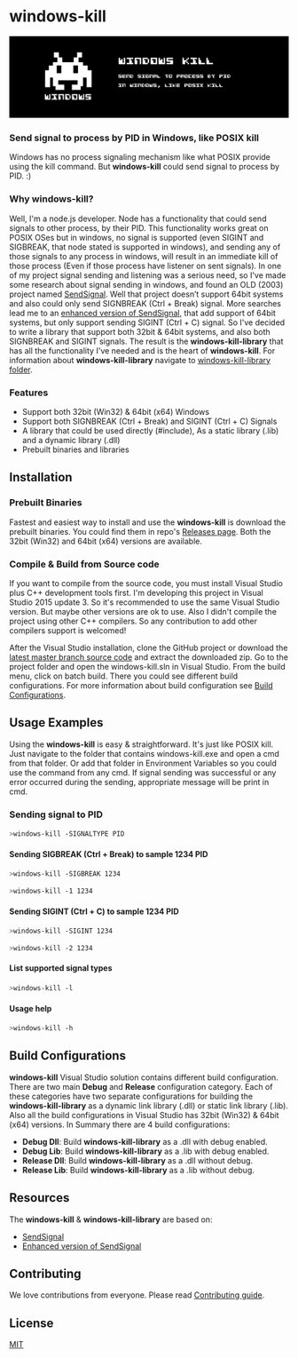# windows-kill
![windows-kill – Send signal to process by PID in Windows, like POSIX kill](windows-kill/resources/windows-kill-big-banner.png?raw=true "windows-kill – Send signal to process by PID in Windows, like POSIX kill")

### Send signal to process by PID in Windows, like POSIX kill

Windows has no process signaling mechanism like what POSIX provide using the kill command. But **windows-kill** could send signal to process by PID. :)

### Why windows-kill?
Well, I'm a node.js developer. Node has a functionality that could send signals to other process, by their PID. This functionality works great on POSIX OSes but in windows, no signal is supported (even SIGINT and SIGBREAK, that node stated is supported in windows), and sending any of those signals to any process in windows, will result in an immediate kill of those process (Even if those process have listener on sent signals). In one of my project signal sending and listening was a serious need, so I've made some research about signal sending in windows, and found an OLD (2003) project named [SendSignal](http://www.latenighthacking.com/projects/2003/sendSignal/). Well that project doesn’t support 64bit systems and also could only send SIGNBREAK (Ctrl + Break) signal. More searches lead me to an [enhanced version of SendSignal](https://github.com/walware/statet/tree/master/de.walware.statet.r.console.core/cppSendSignal), that add support of 64bit systems, but only support sending SIGINT (Ctrl + C) signal. So I've decided to write a library that support both 32bit & 64bit systems, and also both SIGNBREAK and SIGINT signals. The result is the **windows-kill-library** that has all the functionality I've needed and is the heart of **windows-kill**. For information about **windows-kill-library** navigate to [windows-kill-library folder](https://github.com/alirdn/windows-kill/tree/master/windows-kill-library).


### Features
- Support both 32bit (Win32) & 64bit (x64) Windows
- Support both SIGNBREAK (Ctrl + Break) and SIGINT (Ctrl + C) Signals
- A library that could be used directly (#include), As a static library (.lib) and a dynamic library (.dll)
- Prebuilt binaries and libraries

## Installation
### Prebuilt Binaries
Fastest and easiest way to install and use the **windows-kill** is download the prebuilt binaries. You could find them in repo's [Releases page](https://github.com/alirdn/windows-kill/releases).
Both the 32bit (Win32) and 64bit (x64) versions are available.

### Compile & Build from Source code
If you want to compile from the source code, you must install Visual Studio plus C++ development tools first. I'm developing this project in Visual Studio 2015 update 3. So it's recommended to use the same Visual Studio version. But maybe other versions are ok to use. Also I didn't compile the project using other C++ compilers. So any contribution to add other compilers support is welcomed!

After the Visual Studio installation, clone the GitHub project or download the [latest master branch source code](https://github.com/alirdn/windows-kill/archive/master.zip) and extract the downloaded zip.
Go to the project folder and open the windows-kill.sln in Visual Studio. From the build menu, click on batch build. There you could see different build configurations. For more information about build configuration see [Build Configurations](#build-configurations).

## Usage Examples
Using the **windows-kill** is easy & straightforward. It's just like POSIX kill. Just navigate to the folder that contains windows-kill.exe and open a cmd from that folder. Or add that folder in Environment Variables so you could use the command from any cmd.
If signal sending was successful or any error occurred during the sending, appropriate message will be print in cmd.

### Sending signal to PID
```bash
>windows-kill -SIGNALTYPE PID
```

#### Sending SIGBREAK (Ctrl + Break) to sample 1234 PID
```bash
>windows-kill -SIGBREAK 1234
```
```bash
>windows-kill -1 1234
```

#### Sending SIGINT (Ctrl + C) to sample 1234 PID
```bash
>windows-kill -SIGINT 1234
```
```bash
>windows-kill -2 1234
```

#### List supported signal types
```bash
>windows-kill -l
```

#### Usage help
```bash
>windows-kill -h
```

## Build Configurations
**windows-kill** Visual Studio solution contains different build configuration. There are two main **Debug** and **Release** configuration category. Each of these categories have two separate configurations for building the **windows-kill-library** as a dynamic link library (.dll) or static link library (.lib). Also all the build configurations in Visual Studio has 32bit (Win32) & 64bit (x64) versions. In Summary there are 4 build configurations:
- **Debug Dll**: Build **windows-kill-library** as a .dll with debug enabled.
- **Debug Lib**: Build **windows-kill-library** as a .lib with debug enabled.
- **Release Dll**: Build **windows-kill-library** as a .dll without debug.
- **Release Lib**: Build **windows-kill-library** as a .lib without debug.

## Resources
The **windows-kill** & **windows-kill-library** are based on:
- [SendSignal](http://www.latenighthacking.com/projects/2003/sendSignal/)
- [Enhanced version of SendSignal](https://github.com/walware/statet/tree/master/de.walware.statet.r.console.core/cppSendSignal)

## Contributing
We love contributions from everyone. Please read [Contributing guide](https://github.com/alirdn/windows-kill/blob/master/CONTRIBUTING.md).

## License
[MIT](https://github.com/alirdn/windows-kill/blob/master/LICENSE)
